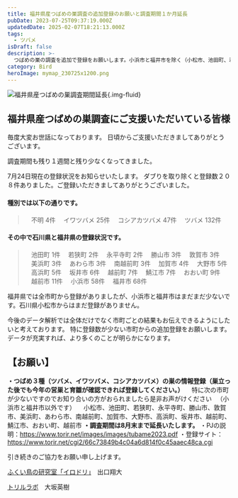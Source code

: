 ```yaml
---
title: 福井県産つばめの巣調査の追加登録のお願いと調査期間１か月延長
pubDate: 2023-07-25T09:37:19.000Z
updatedDate: 2025-02-07T18:21:13.000Z
tags:
  - ツバメ
isDraft: false
description: >-
  つばめの巣の調査を追加で登録をお願いします。小浜市と福井市を除く（小松市、池田町、若狭町、永平寺町、勝山市、敦賀市、美浜町、あわら市、南越前町、加賀市、大野市、高浜町、坂井市、越前町、鯖江市、おおい町、越前市）でつばめ３種の巣を見つけたら教えてください。
category: Bird
heroImage: mymap_230725x1200.png
---
```


![福井県産つばめの巣調査期間延長](https://object-storage.tyo2.conoha.io/v1/nc_938a9d00d6004f1390c354d4a15ef25b/blog-astro-assets/blog-images/90108D693A7F4263B579A948167550D3/mymap_230725x1200.png){.img-fluid}

## 福井県産つばめの巣調査にご支援いただいている皆様

毎度大変お世話になっております。
日頃からご支援いただきましてありがとうございます。

調査期間も残り１週間と残り少なくなってきました。

7月24日現在の登録状況をお知らせいたします。
ダブりを取り除くと登録数２０８件ありました。ご登録いただきましてありがとうございました。

#### 種別では以下の通りです。

> 　不明 4件
> 　イワツバメ 25件
> 　コシアカツバメ 47件
> 　ツバメ 132件

#### その中で石川県と福井県の登録状況です。

> 　池田町 1件
> 　若狭町 2件
> 　永平寺町 2件
> 　勝山市 3件
> 　敦賀市 3件
> 　美浜町 3件
> 　あわら市 3件
> 　南越前町 3件
> 　加賀市 4件
> 　大野市 5件
> 　高浜町 5件
> 　坂井市 6件
> 　越前町 7件
> 　鯖江市 7件
> 　おおい町 9件
> 　越前市 11件
> 　小浜市 58件
> 　福井市 68件


福井県では全市町から登録がありましたが、小浜市と福井市はまだまだ少ないです。石川県小松市からはまだ登録がありません。

今後のデータ解析では全体だけでなく市町ごとの結果もお伝えできるようにしたいと考えております。
特に登録数が少ない市町からの追加登録をお願いします。データが充実すれば、より多くのことが明らかになります。

## 【お願い】

**・つばめ３種（ツバメ、イワツバメ、コシアカツバメ）の巣の情報登録（巣立った後でも今年の営巣と育雛が確認できれば登録してください。）**
　特に次の市町が少ないですのでお知り合いの方がおられましたら是非お声がけください
　（小浜市と福井市以外です）
　小松市、池田町、若狭町、永平寺町、勝山市、敦賀市、美浜町、あわら市、南越前町、加賀市、大野市、高浜町、坂井市、越前町、鯖江市、おおい町、越前市
**・調査期間は8月末まで延長いたします。**
・PJの説明：https://www.torir.net/images/images/tubame2023.pdf
・登録サイト：https://www.torir.net/cgi2/66c73849b4c04a6d814f0c45aaec48ca.cgi

引き続きのご協力をお願い申し上げます。







[ふくい鳥の研究室「イロドリ」](https://www.shotadeguchi.com/general-6)　出口翔大

[トリルラボ](https://www.torir.net)　大坂英樹

